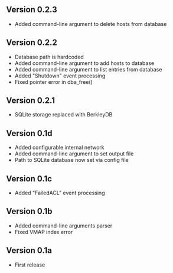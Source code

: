 ## Version 0.2.3
* Added command-line argument to delete hosts from database

## Version 0.2.2
* Database path is hardcoded
* Added command-line argument to add hosts to database
* Added command-line argument to list entries from database
* Added "Shutdown" event processing
* Fixed pointer error in dba_free()

## Version 0.2.1
* SQLite storage replaced with BerkleyDB

## Version 0.1d
* Added configurable internal network
* Added command-line argument to set output file
* Path to SQLite database now set via config file

## Version 0.1c
* Added "FailedACL" event processing

## Version 0.1b
* Added command-line arguments parser
* Fixed VMAP index error

## Version 0.1a
* First release